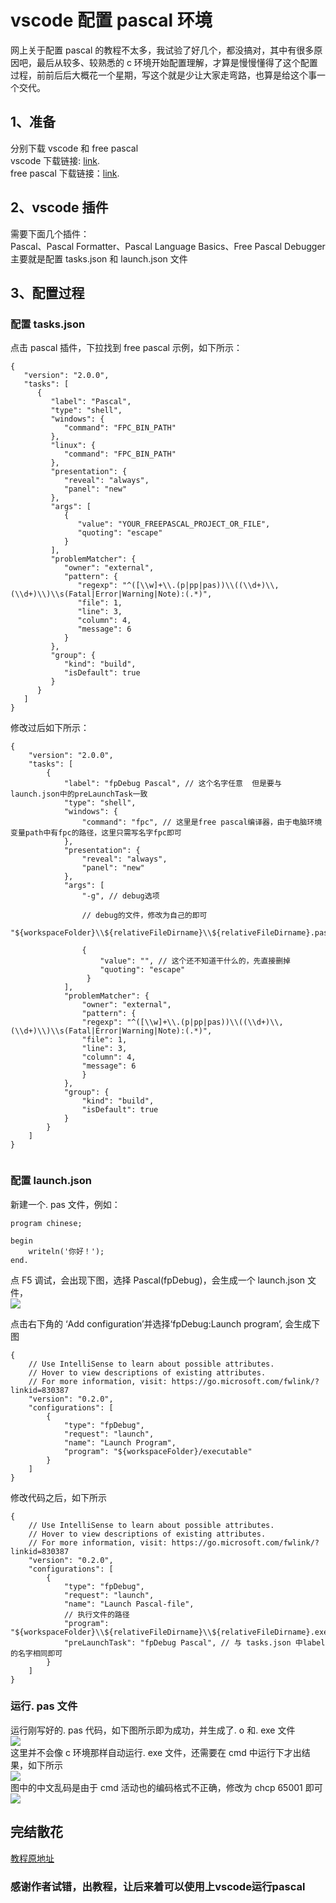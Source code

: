 vscode 配置 pascal 环境
===================

网上关于配置 pascal 的教程不太多，我试验了好几个，都没搞对，其中有很多原因吧，最后从较多、较熟悉的 c 环境开始配置理解，才算是慢慢懂得了这个配置过程，前前后后大概花一个星期，写这个就是少让大家走弯路，也算是给这个事一个交代。

1、准备
----

分别下载 vscode 和 free pascal  
vscode 下载链接: [link](https://code.visualstudio.com/Download).  
free pascal 下载链接：[link](https://www.freepascal.org/download.html).

2、vscode 插件
-----------

需要下面几个插件：  
Pascal、Pascal Formatter、Pascal Language Basics、Free Pascal Debugger  
主要就是配置 tasks.json 和 launch.json 文件

3、配置过程
------

### 配置 tasks.json

点击 pascal 插件，下拉找到 free pascal 示例，如下所示：

```
{
   "version": "2.0.0",
   "tasks": [
      {
         "label": "Pascal",
         "type": "shell",
         "windows": {
            "command": "FPC_BIN_PATH"
         },
         "linux": {
            "command": "FPC_BIN_PATH"
         },
         "presentation": {
            "reveal": "always",
            "panel": "new"
         },
         "args": [
            {
               "value": "YOUR_FREEPASCAL_PROJECT_OR_FILE",
               "quoting": "escape"
            }
         ],
         "problemMatcher": {
            "owner": "external",
            "pattern": {
               "regexp": "^([\\w]+\\.(p|pp|pas))\\((\\d+)\\,(\\d+)\\)\\s(Fatal|Error|Warning|Note):(.*)",
               "file": 1,
               "line": 3,
               "column": 4,
               "message": 6
            }
         },
         "group": {
            "kind": "build",
            "isDefault": true
         }
      }
   ]
}

```

修改过后如下所示：

```
{
    "version": "2.0.0",
    "tasks": [
        {
            "label": "fpDebug Pascal", // 这个名字任意  但是要与launch.json中的preLaunchTask一致
            "type": "shell",
            "windows": {
                "command": "fpc", // 这里是free pascal编译器，由于电脑环境变量path中有fpc的路径，这里只需写名字fpc即可
            },
            "presentation": {
                "reveal": "always",
                "panel": "new"
            },
            "args": [
                "-g", // debug选项

                // debug的文件，修改为自己的即可
                "${workspaceFolder}\\${relativeFileDirname}\\${relativeFileDirname}.pas",

                {
                    "value": "", // 这个还不知道干什么的，先直接删掉
                    "quoting": "escape"
                 }
            ],
            "problemMatcher": {
                "owner": "external",
                "pattern": {
                "regexp": "^([\\w]+\\.(p|pp|pas))\\((\\d+)\\,(\\d+)\\)\\s(Fatal|Error|Warning|Note):(.*)",
                "file": 1,
                "line": 3,
                "column": 4,
                "message": 6
                }
            },
            "group": {
                "kind": "build",
                "isDefault": true
            }
        }
    ]
}


```

### 配置 launch.json

新建一个. pas 文件，例如：

```
program chinese;

begin
    writeln('你好！');
end.

```

点 F5 调试，会出现下图，选择 Pascal(fpDebug)，会生成一个 launch.json 文件，  
![](.\images\20201120193318348.png)

点击右下角的 ‘Add configuration’并选择‘fpDebug:Launch program’, 会生成下图

```
{
    // Use IntelliSense to learn about possible attributes.
    // Hover to view descriptions of existing attributes.
    // For more information, visit: https://go.microsoft.com/fwlink/?linkid=830387
    "version": "0.2.0",
    "configurations": [
        {
            "type": "fpDebug",
            "request": "launch",
            "name": "Launch Program",
            "program": "${workspaceFolder}/executable"
        }
    ]
}

```

修改代码之后，如下所示

```
{
    // Use IntelliSense to learn about possible attributes.
    // Hover to view descriptions of existing attributes.
    // For more information, visit: https://go.microsoft.com/fwlink/?linkid=830387
    "version": "0.2.0",
    "configurations": [
        {
            "type": "fpDebug",
            "request": "launch",
            "name": "Launch Pascal-file",
            // 执行文件的路径
            "program": "${workspaceFolder}\\${relativeFileDirname}\\${relativeFileDirname}.exe",
            "preLaunchTask": "fpDebug Pascal", // 与 tasks.json 中label的名字相同即可
        }
    ]
}

```

### 运行. pas 文件

运行刚写好的. pas 代码，如下图所示即为成功，并生成了. o 和. exe 文件  
![](.\images\20201120195050474.png)  
这里并不会像 c 环境那样自动运行. exe 文件，还需要在 cmd 中运行下才出结果，如下所示  
![](.\images\20201120195319418.png)  
图中的中文乱码是由于 cmd 活动也的编码格式不正确，修改为 chcp 65001 即可  
![](.\images\20201120195443994.png)

完结散花
----

[教程原地址](https://blog.csdn.net/mc_pang/article/details/109861188)

### 感谢作者试错，出教程，让后来着可以使用上vscode运行pascal
